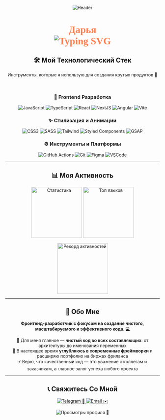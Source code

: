 <div align="center">
  
  ![Header](https://capsule-render.vercel.app/api?type=waving&color=gradient&height=120&section=header&text=Welcome&fontSize=30&fontAlignY=35&animation=fadeIn)
  


  <div>
<h1 style="font-family: 'Silkscreen', cursive; color: #FF7F50; font-size: 32px;">
  <div>Дарья</div>
<img src="https://readme-typing-svg.herokuapp.com?font=Silkscreen&size=16&duration=2500&pause=1000&color=4ECDC4&center=true&vCenter=true&width=420&lines=Frontend+Developer;React+Specialist;Clean+Code+Enthusiast" alt="Typing SVG" />
</h1>
    
  </div>
  
  
</div>


<h2 align="center">🛠️ Мой Технологический Стек</h2>

<p align="center">Инструменты, которые я использую для создания крутых продуктов 📱</p>

<br>

<h3 align="center">🎨 Frontend Разработка</h3>
<p align="center">
  <img src="https://img.shields.io/badge/JavaScript-F7DF1E?style=for-the-badge&logo=javascript&logoColor=black" alt="JavaScript">
  <img src="https://img.shields.io/badge/TypeScript-007ACC?style=for-the-badge&logo=typescript&logoColor=white" alt="TypeScript">
  <img src="https://img.shields.io/badge/React-20232A?style=for-the-badge&logo=react&logoColor=61DAFB" alt="React">
  <img src="https://img.shields.io/badge/Next.js-000000?style=for-the-badge&logo=next.js&logoColor=white" alt="NextJS">
  <img src="https://img.shields.io/badge/Angular-DD0031?style=for-the-badge&logo=angular&logoColor=white" alt="Angular">
  <img src="https://img.shields.io/badge/Vite-646CFF?style=for-the-badge&logo=vite&logoColor=white" alt="Vite">
</p>

<h3 align="center">✨ Стилизация и Анимации</h3>
<p align="center">
  <img src="https://img.shields.io/badge/CSS3-1572B6?style=for-the-badge&logo=css3&logoColor=white" alt="CSS3">
  <img src="https://img.shields.io/badge/SASS-hotpink.svg?style=for-the-badge&logo=SASS&logoColor=white" alt="SASS">
  <img src="https://img.shields.io/badge/Tailwind_CSS-38B2AC?style=for-the-badge&logo=tailwind-css&logoColor=white" alt="Tailwind">
  <img src="https://img.shields.io/badge/styled--components-DB7093?style=for-the-badge&logo=styled-components&logoColor=white" alt="Styled Components">
  <img src="https://img.shields.io/badge/GSAP-88CE02?style=for-the-badge&logo=greensock&logoColor=white" alt="GSAP">
</p>

<h3 align="center">⚙️ Инструменты и Платформы</h3>
<p align="center">
  <img src="https://img.shields.io/badge/GitHub_Actions-2088FF?style=for-the-badge&logo=github-actions&logoColor=white" alt="GitHub Actions">
  <img src="https://img.shields.io/badge/Git-F05032?style=for-the-badge&logo=git&logoColor=white" alt="Git">
  <img src="https://img.shields.io/badge/Figma-F24E1E?style=for-the-badge&logo=figma&logoColor=white" alt="Figma">
  <img src="https://img.shields.io/badge/VS_Code-007ACC?style=for-the-badge&logo=visual-studio-code&logoColor=white" alt="VSCode">
</p>

---

<h2 align="center">📊 Моя Активность</h2>

<p align="center">
  <img src="https://github-readme-stats.vercel.app/api?username=Daria-light&show_icons=true&theme=radical&hide_border=true&bg_color=00000000" alt="Статистика" height="165">
  <img src="https://github-readme-stats.vercel.app/api/top-langs/?username=Daria-light&layout=compact&theme=radical&hide_border=true&bg_color=00000000" alt="Топ языков" height="165">
</p>
<p align="center">
  <img src="https://github-readme-streak-stats.herokuapp.com/?user=Daria-light&theme=radical&hide_border=true&background=00000000" alt="Рекорд активностей" height="165">
</p>

---

<h2 align="center">💫 Обо Мне</h2>

<p align="center">
  <b>Фронтенд-разработчик с фокусом на создание чистого, масштабируемого и эффективного кода. 💻</b>
</p>

<p align="center">
  🔹 Для меня главное — <b>чистый код во всех составляющих</b>: от архитектуры до именования переменных<br>
  🌱 В настоящее время <b>углубляюсь в современные фреймворки</b> и расширяю портфолио на биржах фриланса<br>
  ⚡️ Верю, что качественный код — это уважение к коллегам и заказчикам, а главное залог успеха любого проекта
</p>

---

<h2 align="center">📞 Свяжитесь Со Мной</h2>

<p align="center">
  <a href="https://t.me/lamp0chka0">
    <img src="https://img.shields.io/badge/Telegram-2CA5E0?style=for-the-badge&logo=telegram&logoColor=white" alt="Telegram"> 📲
  </a>
  <a href="mailto:lampochkat@bk.ru">
    <img src="https://img.shields.io/badge/Email-D14836?style=for-the-badge&logo=gmail&logoColor=white" alt="Email"> ✉️
  </a>
</p>

<p align="center">
  <img src="https://komarev.com/ghpvc/?username=Daria-light&style=flat-square&color=blue" alt="Просмотры профиля"> 👀
</p>
